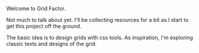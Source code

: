Welcome to Grid Factor.

Not much to talk about yet. I'll be collecting resources for a bit as I start to get this project off the ground.

The basic idea is to design grids with css tools. As inspiration, I'm exploring classic texts and designs of the grid.
